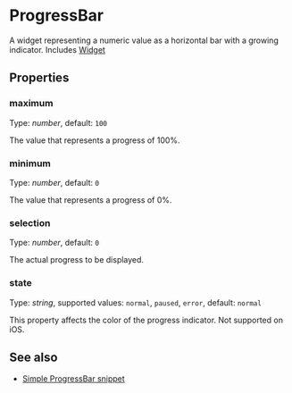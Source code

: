 # ProgressBar
A widget representing a numeric value as a horizontal bar with a growing indicator.
Includes [Widget](Widget.md)

## Properties
### maximum
Type: *number*, default: `100`

The value that represents a progress of 100%.
### minimum
Type: *number*, default: `0`

The value that represents a progress of 0%.
### selection
Type: *number*, default: `0`

The actual progress to be displayed.
### state
Type: *string*, supported values: `normal`, `paused`, `error`, default: `normal`

This property affects the color of the progress indicator. Not supported on iOS.

## See also
- [Simple ProgressBar snippet](https://github.com/eclipsesource/tabris-js/blob/master/snippets/progressbar/progressbar.js)
